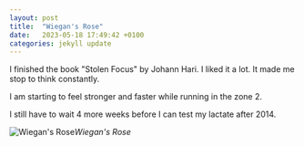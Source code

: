 ```yaml
---
layout: post
title:  "Wiegan's Rose"
date:   2023-05-18 17:49:42 +0100
categories: jekyll update
---
```



I finished the book "Stolen Focus" by Johann Hari. I liked it a lot. It made me stop to think constantly.  

I am starting to feel stronger and faster while running in the zone 2.  

I still have to wait 4 more weeks before I can test my lactate after 2014.  



![Wiegan's Rose](https://lh3.googleusercontent.com/pw/AJFCJaX8vFI-aRgkZA1CR9AnVx8816KAtcaVtFh5wR3QDXFIB5i93HAQZtDxnZi_XMahw52nyTkOKvEdW77gkXO7GUUjrT-ko7ai5EjA3uke_j8cYtuHlgk=w2400)*Wiegan's Rose*&nbsp;



[jekyll-docs]: https://jekyllrb.com/docs/home
[jekyll-gh]:   https://github.com/jekyll/jekyll
[jekyll-talk]: https://talk.jekyllrb.com/


